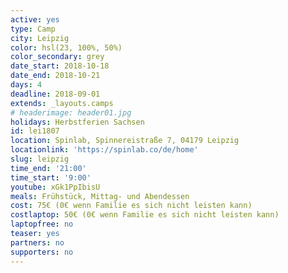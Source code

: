 ```yaml
---
active: yes
type: Camp
city: Leipzig
color: hsl(23, 100%, 50%)
color_secondary: grey
date_start: 2018-10-18
date_end: 2018-10-21
days: 4
deadline: 2018-09-01
extends: _layouts.camps
# headerimage: header01.jpg
holidays: Herbstferien Sachsen
id: lei1807
location: Spinlab, Spinnereistraße 7, 04179 Leipzig
locationlink: 'https://spinlab.co/de/home'
slug: leipzig
time_end: '21:00'
time_start: '9:00'
youtube: xGk1PpIbisU
meals: Frühstück, Mittag- und Abendessen
cost: 75€ (0€ wenn Familie es sich nicht leisten kann)
costlaptop: 50€ (0€ wenn Familie es sich nicht leisten kann)
laptopfree: no
teaser: yes
partners: no
supporters: no
---
```

